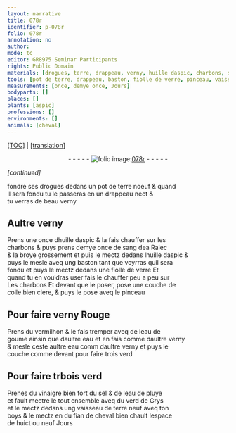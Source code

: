 ```yaml
---
layout: narrative
title: 078r
identifier: p-078r
folio: 078r
annotation: no
author:
mode: tc
editor: GR8975 Seminar Participants
rights: Public Domain
materials: [drogues, terre, drappeau, verny, huille daspic, charbons, sang dea Raiec, verre, colle bien clere, erny Rouge, vermilhon, eau de goume, eau, trbois, vinaigre bien fort, sel, eau de pluye, verd de Grys, boys, fian de cheval]
tools: [pot de terre, drappeau, baston, fiolle de verre, pinceau, vaisseau de terre]
measurements: [once, demye once, Jours]
bodyparts: []
places: []
plants: [aspic]
professions: []
environments: []
animals: [cheval]
---
```


 <p><a href="{{ site.baseurl }}/diplomatic/">[TOC]</a> | <a href="{{ site.baseurl }}/texts/p-078r_tl/" target="_blank">[translation]</a></p><div class="folio" align="center">- - - - - <a href="http://gallica.bnf.fr/ark:/12148/btv1b10500001g/f161.item" target="_blank"><img src="https://cu-mkp.github.io/2017-workshop-edition/assets/photo-icon.png" alt="folio image: " style="display:inline-block; margin-bottom:-3px;"/>078r</a> - - - - - </div>  
 
*[continued]*
  
fondre ses <span class="m">drogues</span> dedans un <span class="tl">pot de <span class="m">terre</span></span> noeuf & quand<br/> Il sera fondu tu le passeras en un <span class="tl"><span class="m">drappeau</span></span> nect &<br/> tu verras de beau <span class="m">verny</span>
 
 
  

## Aultre <span class="m">verny</span>

 
Prens une <span class="ms">once</span> d<span class="m">huille d<span class="pa">aspic</span></span> & la fais chauffer sur les<br/> <span class="m">charbons</span> & puys prens <span class="ms">demye once</span> de <span class="m">sang d<span class="del">e</span><span class="add">a</span> Ra<span class="unc"><span class="del">ie</span></span><span class="add">c</span></span><br/> & la broye grossement et puis le mectz dedans l<span class="m">huille d<span class="pa">aspic</span></span> &<br/> puys le mesle aveq ung <span class="tl">baston</span> tant q<span class="exp">ue</span> voyrras q<span class="exp">ui</span>l sera<br/> fondu et puys le mectz dedans une <span class="tl">fiolle de <span class="m">verre</span></span> Et<br/> quand tu en vouldras user fais le chauffer peu a peu sur<br/> Les <span class="m">charbons</span> Et devant q<span class="exp">ue</span> le poser, pose une couche de<br/> <span class="m">colle bien clere</span>, & puys le pose aveq le <span class="tl">pinceau</span>
 
 
  

## Pour faire v<span class="m">erny Rouge</span>

 
Prens du <span class="m">vermilhon</span> & le fais tremper aveq de l<span class="m">eau de<br/> goume</span> ainsin q<span class="exp">ue</span> dau<span class="exp">ltr</span>e <span class="m">eau</span> et en fais comme dau<span class="exp">ltr</span>e <span class="m">verny</span><br/> & mesle ceste au<span class="exp">ltr</span>e <span class="m">eau</span> comm dau<span class="exp">ltr</span>e <span class="m">verny</span> et puys le<br/> couche comme devant <span class="del">pour faire trois verd</span>
 
 
  

## Pour faire <span class="m"><span class="del">tr</span>bois</span> verd

 
Prenes du <span class="m">vinaigre bien fort</span> du <span class="m">sel</span> & de l<span class="m">eau de pluye</span><br/> et fault mectre le tout ensemble aveq du <span class="m">verd de Grys</span><br/> et le mectz dedans ung <span class="tl">vaisseau de <span class="m">terre</span></span> neuf aveq ton<br/> <span class="m">boys</span> & le mectz en du <span class="m">fian de <span class="al">cheval</span></span> bien chault lespace<br/> de huict ou neuf <span class="ms"><span class="tmp">Jours</span></span>
 
 